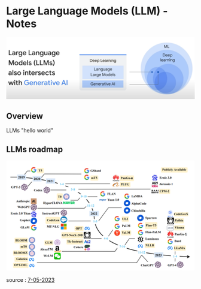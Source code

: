 # Large Language Models (LLM) - Notes


![](llm-overview.png)


##  Overview

LLMs "hello world"

## LLMs roadmap

![](llm-survey.png)


source :  [7-05-2023](https://arxiv.org/pdf/2303.18223.pdf)